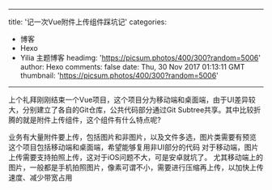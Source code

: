 
---
title: '记一次Vue附件上传组件踩坑记'
categories: 
 - 博客
 - Hexo
 - Yilia 主题博客
headimg: 'https://picsum.photos/400/300?random=5006'
author: Hexo
comments: false
date: Thu, 30 Nov 2017 01:13:11 GMT
thumbnail: 'https://picsum.photos/400/300?random=5006'
---

<div>   
上个礼拜刚刚结束一个Vue项目，这个项目分为移动端和桌面端，由于UI差异较大，分别建立了各自的Git仓库，公共代码部分通过Git Subtree共享。其中比较折腾的就是附件上传组件，这个组件有什么特点呢?

业务有大量附件要上传，包括图片和非图片，以及文件多选，图片类需要有预览
这个项目包括移动端和桌面端，希望能够复用非UI部分的代码
对于移动端，图片上传需要支持拍照上传，这对于iOS问题不大，可是安卓就坑了。
尤其移动端上的图片，一般都是手机拍照图片，像素可谓不小，需要进行压缩再上传，以加快上传速度、减少带宽占用

      
      
</div>
            